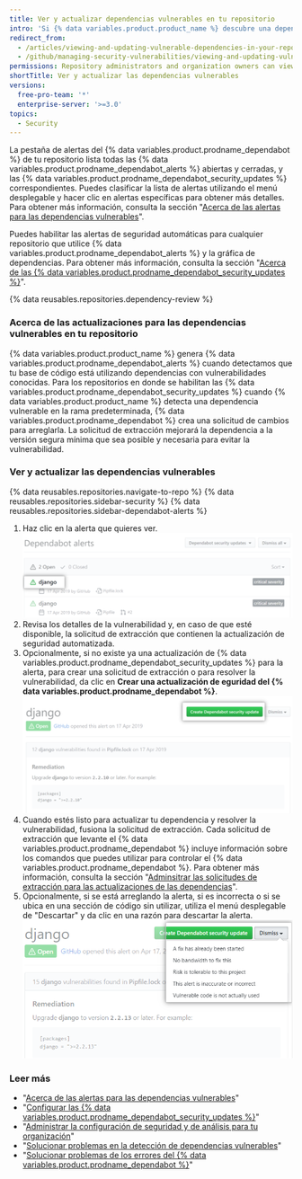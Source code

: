 ```yaml
---
title: Ver y actualizar dependencias vulnerables en tu repositorio
intro: 'Si {% data variables.product.product_name %} descubre una dependencia vulnerable en tu proyecto, podrás verla en la pestaña de alertas del Dependabot de tu repositorio. Posteriormente, podrás actualizar tu proyecto para resolver o descartar la vulnerabilidad.'
redirect_from:
  - /articles/viewing-and-updating-vulnerable-dependencies-in-your-repository
  - /github/managing-security-vulnerabilities/viewing-and-updating-vulnerable-dependencies-in-your-repository
permissions: Repository administrators and organization owners can view and update dependencies.
shortTitle: Ver y actualizar las dependencias vulnerables
versions:
  free-pro-team: '*'
  enterprise-server: '>=3.0'
topics:
  - Security
---
```


La pestaña de alertas del {% data variables.product.prodname_dependabot %} de tu repositorio lista todas las {% data variables.product.prodname_dependabot_alerts %} abiertas y cerradas, y las {% data variables.product.prodname_dependabot_security_updates %} correspondientes. Puedes clasificar la lista de alertas utilizando el menú desplegable y hacer clic en alertas específicas para obtener más detalles. Para obtener más información, consulta la sección "[Acerca de las alertas para las dependencias vulnerables](/code-security/supply-chain-security/about-alerts-for-vulnerable-dependencies)".

Puedes habilitar las alertas de seguridad automáticas para cualquier repositorio que utilice {% data variables.product.prodname_dependabot_alerts %} y la gráfica de dependencias. Para obtener más información, consulta la sección "[Acerca de las {% data variables.product.prodname_dependabot_security_updates %}](/github/managing-security-vulnerabilities/about-dependabot-security-updates)".

{% data reusables.repositories.dependency-review %}

### Acerca de las actualizaciones para las dependencias vulnerables en tu repositorio

{% data variables.product.product_name %} genera {% data variables.product.prodname_dependabot_alerts %} cuando detectamos que tu base de código está utilizando dependencias con vulnerabilidades conocidas. Para los repositorios en donde se habilitan las {% data variables.product.prodname_dependabot_security_updates %} cuando {% data variables.product.product_name %} detecta una dependencia vulnerable en la rama predeterminada, {% data variables.product.prodname_dependabot %} crea una solicitud de cambios para arreglarla. La solicitud de extracción mejorará la dependencia a la versión segura mínima que sea posible y necesaria para evitar la vulnerabilidad.

### Ver y actualizar las dependencias vulnerables

{% data reusables.repositories.navigate-to-repo %}
{% data reusables.repositories.sidebar-security %}
{% data reusables.repositories.sidebar-dependabot-alerts %}
1. Haz clic en la alerta que quieres ver. ![Alerta seleccionada en la lista de alertas](/assets/images/help/graphs/click-alert-in-alerts-list.png)
1. Revisa los detalles de la vulnerabilidad y, en caso de que esté disponible, la solicitud de extracción que contienen la actualización de seguridad automatizada.
1. Opcionalmente, si no existe ya una actualización de {% data variables.product.prodname_dependabot_security_updates %} para la alerta, para crear una solicitud de extracción o para resolver la vulnerabilidad, da clic en **Crear una actualización de eguridad del {% data variables.product.prodname_dependabot %}**. ![Crea un botón de actualización de seguridad del {% data variables.product.prodname_dependabot %}](/assets/images/help/repository/create-dependabot-security-update-button.png)
1. Cuando estés listo para actualizar tu dependencia y resolver la vulnerabilidad, fusiona la solicitud de extracción. Cada solicitud de extracción que levante el {% data variables.product.prodname_dependabot %} incluye información sobre los comandos que puedes utilizar para controlar el {% data variables.product.prodname_dependabot %}. Para obtener más información, consulta la sección "[Adminsitrar las solicitudes de extracción para las actualizaciones de las dependencias](/github/administering-a-repository/managing-pull-requests-for-dependency-updates#managing-dependabot-pull-requests-with-comment-commands)".
1. Opcionalmente, si se está arreglando la alerta, si es incorrecta o si se ubica en una sección de código sin utilizar, utiliza el menú desplegable de "Descartar" y da clic en una razón para descartar la alerta.![Elegir una razón para descartar la alerta a través del menú desplegable de "Descartar"](/assets/images/help/repository/dependabot-alert-dismiss-drop-down.png)

### Leer más

- "[Acerca de las alertas para las dependencias vulnerables](/code-security/supply-chain-security/about-alerts-for-vulnerable-dependencies)"
- "[Configurar las {% data variables.product.prodname_dependabot_security_updates %}](/github/managing-security-vulnerabilities/configuring-dependabot-security-updates)"
- "[Administrar la configuración de seguridad y de análisis para tu organización](/github/administering-a-repository/managing-security-and-analysis-settings-for-your-repository)"
- "[Solucionar problemas en la detección de dependencias vulnerables](/github/managing-security-vulnerabilities/troubleshooting-the-detection-of-vulnerable-dependencies)"
- "[Solucionar problemas de los errores del {% data variables.product.prodname_dependabot %}](/github/managing-security-vulnerabilities/troubleshooting-dependabot-errors)"
